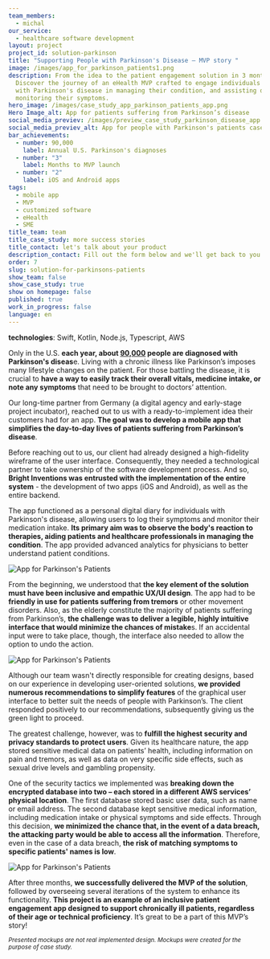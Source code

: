 ```yaml
---
team_members:
  - michal
our_service:
  - healthcare software development
layout: project
project_id: solution-parkinson
title: "Supporting People with Parkinson's Disease – MVP story "
image: /images/app_for_parkinson_patients1.png
description: From the idea to the patient engagement solution in 3 months.
  Discover the journey of an eHealth MVP crafted to engage individuals living
  with Parkinson's disease in managing their condition, and assisting doctors in
  monitoring their symptoms.
hero_image: /images/case_study_app_parkinson_patients_app.png
Hero Image_alt: App for patients suffering from Parkinson’s disease
social_media_previev: /images/preview_case_study_parkinson_disease_app.png
social_media_previev_alt: App for people with Parkinson's patients case study
bar_achievements:
  - number: 90,000
    label: Annual U.S. Parkinson's diagnoses
  - number: "3"
    label: Months to MVP launch
  - number: "2"
    label: iOS and Android apps
tags:
  - mobile app
  - MVP
  - customized software
  - eHealth
  - SME
title_team: team
title_case_study: more success stories
title_contact: let's talk about your product
description_contact: Fill out the form below and we'll get back to you in 48 hours.
order: 7
slug: solution-for-parkinsons-patients
show_team: false
show_case_study: true
show on homepage: false
published: true
work_in_progress: false
language: en
---
```

<TitleWithIcon sectionTitle="technologies" titleIcon="/images/skills.svg" titleIconAlt="technologies" />

<Gallery images='[{"src":"/images/swift_icon_stack.svg","alt":"Swift"},{"src":"/images/kotlin_new_stack_logo.svg","alt":"Kotlin"},{"src":"/images/node_stack_logosvg.svg","alt":"Node.js"},{"src":"/images/case-study_typescript_stack-logo.svg","alt":"TypeScript"},{"src":"/images/aws_stack_logo.svg","alt":"AWS"}]' />

**technologies**: Swift, Kotlin, Node.js, Typescript, AWS

<TitleWithIcon sectionTitle="problem – lack of an easy way to daily manage the disease" titleIcon="/images/icon_title_about.svg" titleIconAlt="problem" />

Only in the U.S. **each year, about [90,000](https://www.parkinson.org/understanding-parkinsons/statistics) people are diagnosed with Parkinson's diseas**e. Living with a chronic illness like Parkinson’s imposes many lifestyle changes on the patient. For those battling the disease, it is crucial to **have a way to easily track their overall vitals, medicine intake, or note any symptoms** that need to be brought to doctors’ attention.

<TitleWithIcon sectionTitle="solution: a mobile app that simplifies the day-to-day lives of patients" titleIcon="/images/two_flags.svg" titleIconAlt="solution" />

Our long-time partner from Germany (a digital agency and early-stage project incubator), reached out to us with a ready-to-implement idea their customers had for an app. **The goal was to develop a mobile app that simplifies the day-to-day lives of patients suffering from Parkinson’s disease**.

Before reaching out to us, our client had already designed a high-fidelity wireframe of the user interface. Consequently, they needed a technological partner to take ownership of the software development process. And so, **Bright Inventions was entrusted with the implementation of the entire system** - the development of two apps (iOS and Android), as well as the entire backend.

The app functioned as a personal digital diary for individuals with Parkinson's disease, allowing users to log their symptoms and monitor their medication intake. **Its primary aim was to observe the body's reaction to therapies, aiding patients and healthcare professionals in managing the condition**. The app provided advanced analytics for physicians to better understand patient conditions.

![App for Parkinson's Patients](../../static/images/app_for_parkinson_patients3.png)

<TitleWithIcon sectionTitle="challenges: inclusive design and securing medical data" titleIcon="/images/gearwheel.svg" titleIconAlt="challenges" />

From the beginning, we understood that **the key element of the solution must have been inclusive and empathic UX/UI design**. The app had to be **friendly in use for patients suffering from tremors** or other movement disorders. Also, as the elderly constitute the majority of patients suffering from Parkinson’s, **the challenge was to deliver a legible, highly intuitive interface that would minimize the chances of mistake**s. If an accidental input were to take place, though, the interface also needed to allow the option to undo the action.

![App for Parkinson's Patients](../../static/images/app_for_parkinson_patients1.png)

Although our team wasn't directly responsible for creating designs, based on our experience in developing user-oriented solutions, **we provided numerous recommendations to simplify features** of the graphical user interface to better suit the needs of people with Parkinson’s. The client responded positively to our recommendations, subsequently giving us the green light to proceed.

The greatest challenge, however, was to **fulfill the highest security and privacy standards to protect users**. Given its healthcare nature, the app stored sensitive medical data on patients’ health, including information on pain and tremors, as well as data on very specific side effects, such as sexual drive levels and gambling propensity.

One of the security tactics we implemented was **breaking down the encrypted database into two – each stored in a different AWS services’ physical location**. The first database stored basic user data, such as name or email address. The second database kept sensitive medical information, including medication intake or physical symptoms and side effects. Through this decision, **we minimized the chance that, in the event of a data breach, the attacking party would be able to access all the information**. Therefore, even in the case of a data breach, **the risk of matching symptoms to specific patients' names is low**.

![App for Parkinson's Patients](../../static/images/app_for_parkinson_patients2.png)

<TitleWithIcon sectionTitle="result: MVP in three months" titleIcon="/images/results_icon_title_small.png" titleIconAlt="result" />

After three months, **we successfully delivered the MVP of the solution**, followed by overseeing several iterations of the system to enhance its functionality. **This project is an example of an inclusive patient engagement app designed to support chronically ill patients, regardless of their age or technical proficiency**. It’s great to be a part of this MVP’s story!

<sub>*Presented mockups are not real implemented design. Mockups were created for the purpose of case study.*</sub>
